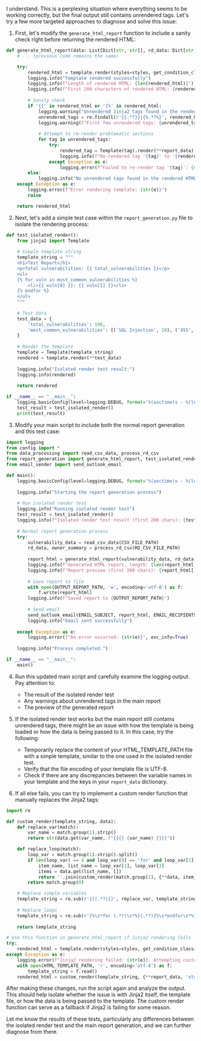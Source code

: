 I understand. This is a perplexing situation where everything seems to be working correctly, but the final output still contains unrendered tags. Let's try a few more targeted approaches to diagnose and solve this issue:

1. First, let's modify the `generate_html_report` function to include a sanity check right before returning the rendered HTML:

```python
def generate_html_report(data: List[Dict[str, str]], rd_data: Dict[str, Dict[str, List[Dict[str, str]]]], owner_summary: Dict[str, Dict[str, int]]) -> str:
    # ... (previous code remains the same)

    try:
        rendered_html = template.render(styles=styles, get_condition_class=get_condition_class, **report_data)
        logging.info("Template rendered successfully")
        logging.info(f"Length of rendered HTML: {len(rendered_html)}")
        logging.info(f"First 200 characters of rendered HTML: {rendered_html[:200]}")
        
        # Sanity check
        if '{{' in rendered_html or '{%' in rendered_html:
            logging.warning("Unrendered Jinja2 tags found in the rendered HTML")
            unrendered_tags = re.findall(r'{{.*?}}|{%.*?%}', rendered_html[:1000])
            logging.warning(f"First few unrendered tags: {unrendered_tags}")
            
            # Attempt to re-render problematic sections
            for tag in unrendered_tags:
                try:
                    rendered_tag = Template(tag).render(**report_data)
                    logging.info(f"Re-rendered tag '{tag}' to '{rendered_tag}'")
                except Exception as e:
                    logging.error(f"Failed to re-render tag '{tag}': {str(e)}")
        else:
            logging.info("No unrendered tags found in the rendered HTML")
    except Exception as e:
        logging.error(f"Error rendering template: {str(e)}")
        raise

    return rendered_html

```

2. Next, let's add a simple test case within the `report_generation.py` file to isolate the rendering process:

```python
def test_isolated_render():
    from jinja2 import Template
    
    # Simple template string
    template_string = """
    <h1>Test Report</h1>
    <p>Total vulnerabilities: {{ total_vulnerabilities }}</p>
    <ul>
    {% for vuln in most_common_vulnerabilities %}
        <li>{{ vuln[0] }}: {{ vuln[1] }}</li>
    {% endfor %}
    </ul>
    """
    
    # Test data
    test_data = {
        'total_vulnerabilities': 100,
        'most_common_vulnerabilities': [('SQL Injection', 20), ('XSS', 15), ('CSRF', 10)]
    }
    
    # Render the template
    template = Template(template_string)
    rendered = template.render(**test_data)
    
    logging.info("Isolated render test result:")
    logging.info(rendered)
    
    return rendered

if __name__ == "__main__":
    logging.basicConfig(level=logging.DEBUG, format='%(asctime)s - %(levelname)s - %(message)s')
    test_result = test_isolated_render()
    print(test_result)

```

3. Modify your main script to include both the normal report generation and this test case:

```python
import logging
from config import *
from data_processing import read_csv_data, process_rd_csv
from report_generation import generate_html_report, test_isolated_render
from email_sender import send_outlook_email

def main():
    logging.basicConfig(level=logging.DEBUG, format='%(asctime)s - %(levelname)s - %(message)s')
    
    logging.info("Starting the report generation process")
    
    # Run isolated render test
    logging.info("Running isolated render test")
    test_result = test_isolated_render()
    logging.info(f"Isolated render test result (first 200 chars): {test_result[:200]}")
    
    # Normal report generation process
    try:
        vulnerability_data = read_csv_data(CSV_FILE_PATH)
        rd_data, owner_summary = process_rd_csv(RD_CSV_FILE_PATH)
        
        report_html = generate_html_report(vulnerability_data, rd_data, owner_summary)
        logging.info(f"Generated HTML report, length: {len(report_html)} characters")
        logging.info(f"Report preview (first 200 chars): {report_html[:200]}")
        
        # Save report to file
        with open(OUTPUT_REPORT_PATH, 'w', encoding='utf-8') as f:
            f.write(report_html)
        logging.info(f"Saved report to {OUTPUT_REPORT_PATH}")
        
        # Send email
        send_outlook_email(EMAIL_SUBJECT, report_html, EMAIL_RECIPIENTS)
        logging.info("Email sent successfully")
    
    except Exception as e:
        logging.error(f"An error occurred: {str(e)}", exc_info=True)
    
    logging.info("Process completed.")

if __name__ == "__main__":
    main()

```

4. Run this updated main script and carefully examine the logging output. Pay attention to:
   - The result of the isolated render test
   - Any warnings about unrendered tags in the main report
   - The preview of the generated report

5. If the isolated render test works but the main report still contains unrendered tags, there might be an issue with how the template is being loaded or how the data is being passed to it. In this case, try the following:

   - Temporarily replace the content of your HTML_TEMPLATE_PATH file with a simple template, similar to the one used in the isolated render test.
   - Verify that the file encoding of your template file is UTF-8.
   - Check if there are any discrepancies between the variable names in your template and the keys in your `report_data` dictionary.

6. If all else fails, you can try to implement a custom render function that manually replaces the Jinja2 tags:

```python
import re

def custom_render(template_string, data):
    def replace_var(match):
        var_name = match.group(1).strip()
        return str(data.get(var_name, f"{{{{ {var_name} }}}}"))

    def replace_loop(match):
        loop_var = match.group(1).strip().split()
        if len(loop_var) == 4 and loop_var[0] == 'for' and loop_var[2] == 'in':
            item_name, list_name = loop_var[1], loop_var[3]
            items = data.get(list_name, [])
            return ''.join(custom_render(match.group(2), {**data, item_name: item}) for item in items)
        return match.group(0)

    # Replace simple variables
    template_string = re.sub(r'{{(.*?)}}', replace_var, template_string)
    
    # Replace loops
    template_string = re.sub(r'{%\s*for (.*?)\s*%}(.*?){%\s*endfor\s*%}', replace_loop, template_string, flags=re.DOTALL)
    
    return template_string

# Use this function in generate_html_report if Jinja2 rendering fails
try:
    rendered_html = template.render(styles=styles, get_condition_class=get_condition_class, **report_data)
except Exception as e:
    logging.error(f"Jinja2 rendering failed: {str(e)}. Attempting custom rendering.")
    with open(HTML_TEMPLATE_PATH, 'r', encoding='utf-8') as f:
        template_string = f.read()
    rendered_html = custom_render(template_string, {**report_data, 'styles': styles, 'get_condition_class': get_condition_class})

```

After making these changes, run the script again and analyze the output. This should help isolate whether the issue is with Jinja2 itself, the template file, or how the data is being passed to the template. The custom render function can serve as a fallback if Jinja2 is failing for some reason.

Let me know the results of these tests, particularly any differences between the isolated render test and the main report generation, and we can further diagnose from there.
